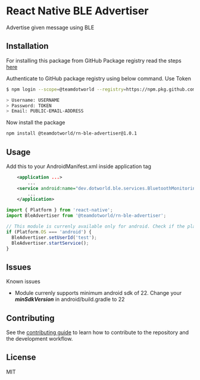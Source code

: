 # React Native BLE Advertiser

Advertise given message using BLE

## Installation

For installing this package from GitHub Package registry read the steps [here](https://docs.github.com/en/enterprise-server@2.22/packages/working-with-a-github-packages-registry/working-with-the-npm-registry#installing-a-package)

Authenticate to GitHub package registry using below command. Use Token

```sh
$ npm login --scope=@teamdotworld --registry=https://npm.pkg.github.com

> Username: USERNAME
> Password: TOKEN
> Email: PUBLIC-EMAIL-ADDRESS
```

Now install the package

```sh
npm install @teamdotworld/rn-ble-advertiser@1.0.1
```

## Usage

Add this to your AndroidManifest.xml inside application tag

```xml
    <application ...>
        ...
    <service android:name="dev.dotworld.ble.services.BluetoothMonitoringService" />
        ...
    </application>
```

```js
import { Platform } from 'react-native';
import BleAdvertiser from '@teamdotworld/rn-ble-advertiser';

// This module is currenly available only for android. Check if the platform is android and then use
if (Platform.OS === 'android') {
  BleAdvertiser.setUserId('test');
  BleAdvertiser.startService();
}
```

## Issues

Known issues

- Module currenly supports minimum android sdk of 22. Change your **_minSdkVersion_** in android/build.gradle to 22

## Contributing

See the [contributing guide](CONTRIBUTING.md) to learn how to contribute to the repository and the development workflow.

## License

MIT
